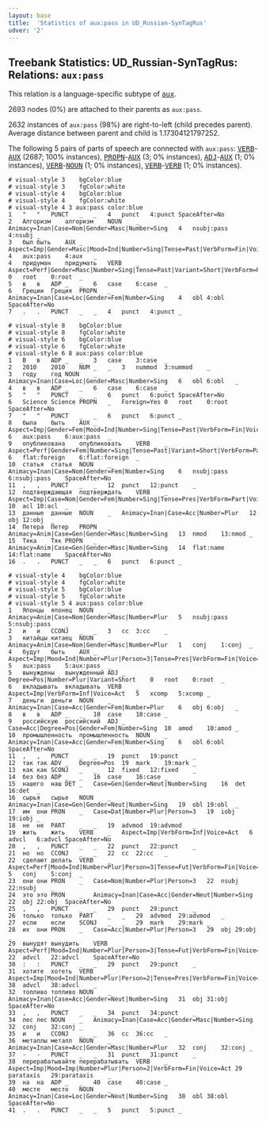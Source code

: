 ```yaml
---
layout: base
title:  'Statistics of aux:pass in UD_Russian-SynTagRus'
udver: '2'
---
```


## Treebank Statistics: UD_Russian-SynTagRus: Relations: `aux:pass`

This relation is a language-specific subtype of <tt><a href="ru_syntagrus-dep-aux.html">aux</a></tt>.

2693 nodes (0%) are attached to their parents as `aux:pass`.

2632 instances of `aux:pass` (98%) are right-to-left (child precedes parent).
Average distance between parent and child is 1.17304121797252.

The following 5 pairs of parts of speech are connected with `aux:pass`: <tt><a href="ru_syntagrus-pos-VERB.html">VERB</a></tt>-<tt><a href="ru_syntagrus-pos-AUX.html">AUX</a></tt> (2687; 100% instances), <tt><a href="ru_syntagrus-pos-PROPN.html">PROPN</a></tt>-<tt><a href="ru_syntagrus-pos-AUX.html">AUX</a></tt> (3; 0% instances), <tt><a href="ru_syntagrus-pos-ADJ.html">ADJ</a></tt>-<tt><a href="ru_syntagrus-pos-AUX.html">AUX</a></tt> (1; 0% instances), <tt><a href="ru_syntagrus-pos-VERB.html">VERB</a></tt>-<tt><a href="ru_syntagrus-pos-NOUN.html">NOUN</a></tt> (1; 0% instances), <tt><a href="ru_syntagrus-pos-VERB.html">VERB</a></tt>-<tt><a href="ru_syntagrus-pos-VERB.html">VERB</a></tt> (1; 0% instances).


~~~ conllu
# visual-style 3	bgColor:blue
# visual-style 3	fgColor:white
# visual-style 4	bgColor:blue
# visual-style 4	fgColor:white
# visual-style 4 3 aux:pass	color:blue
1	"	"	PUNCT	_	_	4	punct	4:punct	SpaceAfter=No
2	Алгоризм	алгоризм	NOUN	_	Animacy=Inan|Case=Nom|Gender=Masc|Number=Sing	4	nsubj:pass	4:nsubj	_
3	был	быть	AUX	_	Aspect=Imp|Gender=Masc|Mood=Ind|Number=Sing|Tense=Past|VerbForm=Fin|Voice=Act	4	aux:pass	4:aux	_
4	придуман	придумать	VERB	_	Aspect=Perf|Gender=Masc|Number=Sing|Tense=Past|Variant=Short|VerbForm=Part|Voice=Pass	0	root	0:root	_
5	в	в	ADP	_	_	6	case	6:case	_
6	Греции	Греция	PROPN	_	Animacy=Inan|Case=Loc|Gender=Fem|Number=Sing	4	obl	4:obl	SpaceAfter=No
7	.	.	PUNCT	_	_	4	punct	4:punct	_

~~~


~~~ conllu
# visual-style 8	bgColor:blue
# visual-style 8	fgColor:white
# visual-style 6	bgColor:blue
# visual-style 6	fgColor:white
# visual-style 6 8 aux:pass	color:blue
1	В	в	ADP	_	_	3	case	3:case	_
2	2010	2010	NUM	_	_	3	nummod	3:nummod	_
3	году	год	NOUN	_	Animacy=Inan|Case=Loc|Gender=Masc|Number=Sing	6	obl	6:obl	_
4	в	в	ADP	_	_	6	case	6:case	_
5	"	"	PUNCT	_	_	6	punct	6:punct	SpaceAfter=No
6	Science	Science	PROPN	_	Foreign=Yes	0	root	0:root	SpaceAfter=No
7	"	"	PUNCT	_	_	6	punct	6:punct	_
8	была	быть	AUX	_	Aspect=Imp|Gender=Fem|Mood=Ind|Number=Sing|Tense=Past|VerbForm=Fin|Voice=Act	6	aux:pass	6:aux:pass	_
9	опубликована	опубликовать	VERB	_	Aspect=Perf|Gender=Fem|Number=Sing|Tense=Past|Variant=Short|VerbForm=Part|Voice=Pass	6	flat:foreign	6:flat:foreign	_
10	статья	статья	NOUN	_	Animacy=Inan|Case=Nom|Gender=Fem|Number=Sing	6	nsubj:pass	6:nsubj:pass	SpaceAfter=No
11	,	,	PUNCT	_	_	12	punct	12:punct	_
12	подтверждающая	подтверждать	VERB	_	Aspect=Imp|Case=Nom|Gender=Fem|Number=Sing|Tense=Pres|VerbForm=Part|Voice=Act	10	acl	10:acl	_
13	данные	данные	NOUN	_	Animacy=Inan|Case=Acc|Number=Plur	12	obj	12:obj	_
14	Петера	Петер	PROPN	_	Animacy=Anim|Case=Gen|Gender=Masc|Number=Sing	13	nmod	13:nmod	_
15	Тяка	Тяк	PROPN	_	Animacy=Anim|Case=Gen|Gender=Masc|Number=Sing	14	flat:name	14:flat:name	SpaceAfter=No
16	.	.	PUNCT	_	_	6	punct	6:punct	_

~~~


~~~ conllu
# visual-style 4	bgColor:blue
# visual-style 4	fgColor:white
# visual-style 5	bgColor:blue
# visual-style 5	fgColor:white
# visual-style 5 4 aux:pass	color:blue
1	Японцы	японец	NOUN	_	Animacy=Anim|Case=Nom|Gender=Masc|Number=Plur	5	nsubj:pass	5:nsubj:pass	_
2	и	и	CCONJ	_	_	3	cc	3:cc	_
3	китайцы	китаец	NOUN	_	Animacy=Anim|Case=Nom|Gender=Masc|Number=Plur	1	conj	1:conj	_
4	будут	быть	AUX	_	Aspect=Imp|Mood=Ind|Number=Plur|Person=3|Tense=Pres|VerbForm=Fin|Voice=Act	5	aux:pass	5:aux:pass	_
5	вынуждены	вынужденный	ADJ	_	Degree=Pos|Number=Plur|Variant=Short	0	root	0:root	_
6	вкладывать	вкладывать	VERB	_	Aspect=Imp|VerbForm=Inf|Voice=Act	5	xcomp	5:xcomp	_
7	деньги	деньги	NOUN	_	Animacy=Inan|Case=Acc|Gender=Fem|Number=Plur	6	obj	6:obj	_
8	в	в	ADP	_	_	10	case	10:case	_
9	российскую	российский	ADJ	_	Case=Acc|Degree=Pos|Gender=Fem|Number=Sing	10	amod	10:amod	_
10	промышленность	промышленность	NOUN	_	Animacy=Inan|Case=Acc|Gender=Fem|Number=Sing	6	obl	6:obl	SpaceAfter=No
11	,	,	PUNCT	_	_	19	punct	19:punct	_
12	так	так	ADV	_	Degree=Pos	19	mark	19:mark	_
13	как	как	SCONJ	_	_	12	fixed	12:fixed	_
14	без	без	ADP	_	_	16	case	16:case	_
15	нашего	наш	DET	_	Case=Gen|Gender=Neut|Number=Sing	16	det	16:det	_
16	сырья	сырье	NOUN	_	Animacy=Inan|Case=Gen|Gender=Neut|Number=Sing	19	obl	19:obl	_
17	им	они	PRON	_	Case=Dat|Number=Plur|Person=3	19	iobj	19:iobj	_
18	не	не	PART	_	_	19	advmod	19:advmod	_
19	жить	жить	VERB	_	Aspect=Imp|VerbForm=Inf|Voice=Act	6	advcl	6:advcl	SpaceAfter=No
20	,	,	PUNCT	_	_	22	punct	22:punct	_
21	но	но	CCONJ	_	_	22	cc	22:cc	_
22	сделают	делать	VERB	_	Aspect=Perf|Mood=Ind|Number=Plur|Person=3|Tense=Fut|VerbForm=Fin|Voice=Act	5	conj	5:conj	_
23	они	они	PRON	_	Case=Nom|Number=Plur|Person=3	22	nsubj	22:nsubj	_
24	это	это	PRON	_	Animacy=Inan|Case=Acc|Gender=Neut|Number=Sing	22	obj	22:obj	SpaceAfter=No
25	,	,	PUNCT	_	_	29	punct	29:punct	_
26	только	только	PART	_	_	29	advmod	29:advmod	_
27	если	если	SCONJ	_	_	29	mark	29:mark	_
28	их	они	PRON	_	Case=Acc|Number=Plur|Person=3	29	obj	29:obj	_
29	вынудят	вынудить	VERB	_	Aspect=Perf|Mood=Ind|Number=Plur|Person=3|Tense=Fut|VerbForm=Fin|Voice=Act	22	advcl	22:advcl	SpaceAfter=No
30	:	:	PUNCT	_	_	29	punct	29:punct	_
31	хотите	хотеть	VERB	_	Aspect=Imp|Mood=Ind|Number=Plur|Person=2|Tense=Pres|VerbForm=Fin|Voice=Act	38	advcl	38:advcl	_
32	топливо	топливо	NOUN	_	Animacy=Inan|Case=Acc|Gender=Neut|Number=Sing	31	obj	31:obj	SpaceAfter=No
33	,	,	PUNCT	_	_	34	punct	34:punct	_
34	лес	лес	NOUN	_	Animacy=Inan|Case=Acc|Gender=Masc|Number=Sing	32	conj	32:conj	_
35	и	и	CCONJ	_	_	36	cc	36:cc	_
36	металлы	металл	NOUN	_	Animacy=Inan|Case=Acc|Gender=Masc|Number=Plur	32	conj	32:conj	_
37	-	-	PUNCT	_	_	31	punct	31:punct	_
38	перерабатывайте	перерабатывать	VERB	_	Aspect=Imp|Mood=Imp|Number=Plur|Person=2|VerbForm=Fin|Voice=Act	29	parataxis	29:parataxis	_
39	на	на	ADP	_	_	40	case	40:case	_
40	месте	место	NOUN	_	Animacy=Inan|Case=Loc|Gender=Neut|Number=Sing	38	obl	38:obl	SpaceAfter=No
41	.	.	PUNCT	_	_	5	punct	5:punct	_

~~~


